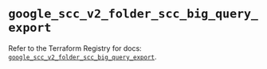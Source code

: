 # `google_scc_v2_folder_scc_big_query_export`

Refer to the Terraform Registry for docs: [`google_scc_v2_folder_scc_big_query_export`](https://registry.terraform.io/providers/hashicorp/google-beta/6.35.0/docs/resources/google_scc_v2_folder_scc_big_query_export).
